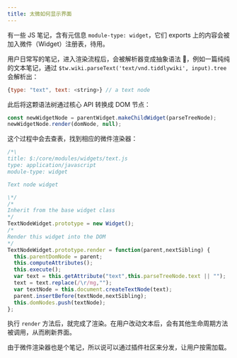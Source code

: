 ```yaml
---
title: 太微如何显示界面
---
```


有一些 JS 笔记，含有元信息 `module-type: widget`，它们 exports 上的内容会被加入微件（Widget）注册表，待用。

用户日常写的笔记，进入渲染流程后，会被解析器变成抽象语法 🌲，例如一篇纯纯的文本笔记，通过 `$tw.wiki.parseText('text/vnd.tiddlywiki', input).tree` 会解析出：

```js
{type: "text", text: <string>} // a text node
```

此后将这颗语法树通过核心 API 转换成 DOM 节点：

```js
const newWidgetNode = parentWidget.makeChildWidget(parseTreeNode);
newWidgetNode.render(domNode, null);
```

这个过程中会去查表，找到相应的微件渲染器：

```js
/*\
title: $:/core/modules/widgets/text.js
type: application/javascript
module-type: widget

Text node widget

\*/
/*
Inherit from the base widget class
*/
TextNodeWidget.prototype = new Widget();
/*
Render this widget into the DOM
*/
TextNodeWidget.prototype.render = function(parent,nextSibling) {
  this.parentDomNode = parent;
  this.computeAttributes();
  this.execute();
  var text = this.getAttribute("text",this.parseTreeNode.text || "");
  text = text.replace(/\r/mg,"");
  var textNode = this.document.createTextNode(text);
  parent.insertBefore(textNode,nextSibling);
  this.domNodes.push(textNode);
};
```

执行 `render` 方法后，就完成了渲染。在用户改动文本后，会有其他生命周期方法被调用，从而刷新界面。

由于微件渲染器也是个笔记，所以说可以通过插件社区来分发，让用户按需加载。